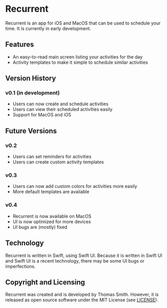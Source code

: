 # Recurrent
Recurrent is an app for iOS and MacOS that can be used to schedule your time. It
is currently in early development.

## Features
 - An easy-to-read main screen listing your activities for the day
 - Activity templates to make it simple to schedule similar activities

## Version History
### v0.1 (in development)
 - Users can now create and schedule activities
 - Users can view their scheduled activities easily
 - Support for MacOS and iOS

## Future Versions
### v0.2
 - Users can set reminders for activities
 - Users can create custom activity templates

### v0.3
 - Users can now add custom colors for activities more easily
 - More default templates are available

### v0.4
 - Recurrent is now available on MacOS
 - UI is now optimized for more devices
 - UI bugs are (mostly) fixed

## Technology
Recurrent is written in Swift, using Swift UI. Because it is written in Swift
UI and Swift UI is a recent technology, there may be some UI bugs or
imperfections.

## Copyright and Licensing
Recurrent was created and is developed by Thomas Smith.
However, it is released as open source software
under the MIT License (see [LICENSE](./LICENSE)).
